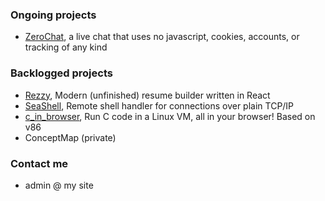 ### Ongoing projects

- [ZeroChat](https://github.com/rslay/zerochat), a live chat that uses no javascript, cookies, accounts, or tracking of any kind

### Backlogged projects

- [Rezzy](https://github.com/rslay/rezzy), Modern (unfinished) resume builder written in React
- [SeaShell](https://github.com/rslay/seashell), Remote shell handler for connections over plain TCP/IP
- [c_in_browser](https://github.com/rslay/c_in_browser), Run C code in a Linux VM, all in your browser! Based on v86
- ConceptMap (private)

### Contact me

- admin @ my site
